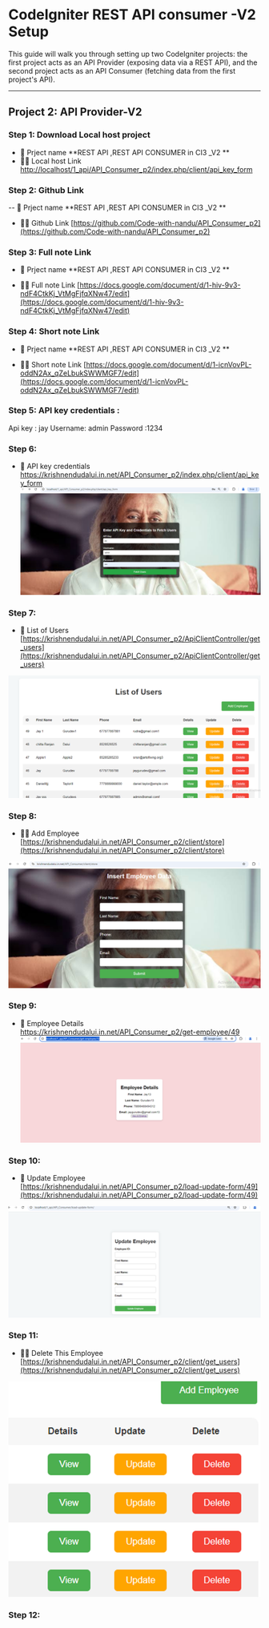 # CodeIgniter REST API consumer -V2 Setup

This guide will walk you through setting up two CodeIgniter projects: the first project acts as an API Provider (exposing data via a REST API), and the second project acts as an API Consumer (fetching data from the first project's API).

---

## **Project 2: API Provider-V2**

### Step 1: Download Local host  project
- 🌱 Prject name  **REST API ,REST API CONSUMER in CI3 _V2 **
- 👨‍💻 Local host  Link [http://localhost/1_api/API_Consumer_p2/index.php/client/api_key_form](http://localhost/1_api/API_Consumer_p2/index.php/client/api_key_form)



### Step 2: Github Link
-- 🌱 Prject name  **REST API ,REST API CONSUMER in CI3 _V2 **


- 👨‍💻  Github Link [https://github.com/Code-with-nandu/API_Consumer_p2](https://github.com/Code-with-nandu/API_Consumer_p2)



### Step 3: Full note  Link
- 🌱 Prject name  **REST API ,REST API CONSUMER in CI3 _V2 **


- 👨‍💻  Full note  Link [https://docs.google.com/document/d/1-hiv-9v3-ndF4CtkKj_VtMgFjfqXNw47/edit](https://docs.google.com/document/d/1-hiv-9v3-ndF4CtkKj_VtMgFjfqXNw47/edit)



### Step 4: Short note Link
- 🌱 Prject name  **REST API ,REST API CONSUMER in CI3 _V2 **


- 👨‍💻  Short note Link [https://docs.google.com/document/d/1-icnVovPL-oddN2Ax_qZeLbukSWWMGF7/edit](https://docs.google.com/document/d/1-icnVovPL-oddN2Ax_qZeLbukSWWMGF7/edit)

### Step 5: API key credentials :
Api key : jay
Username: admin
Password :1234






### Step 6: 
- 🔭 API key credentials   [https://krishnendudalui.in.net/API_Consumer_p2/index.php/client/api_key_form ](https://krishnendudalui.in.net/API_Consumer_p2/index.php/client/api_key_form)
![API key credentials image](assets/image/image_1.png)

### Step 7: 
- 📝 List of Users [https://krishnendudalui.in.net/API_Consumer_p2/ApiClientController/get_users](https://krishnendudalui.in.net/API_Consumer_p2/ApiClientController/get_users)

![List of Users image](assets/image/image-2.png)
### Step 8: 
- 👨‍💻 Add Employee  [https://krishnendudalui.in.net/API_Consumer_p2/client/store](https://krishnendudalui.in.net/API_Consumer_p2/client/store)

![Add Employees image](assets/image/image-3.png)
### Step 9: 
- 🔭 Employee Details  [https://krishnendudalui.in.net/API_Consumer_p2/get-employee/49 ](https://krishnendudalui.in.net/API_Consumer_p2/get-employee/49)
![Employee Details image](assets/image/image-4.png)
### Step 10: 
- 📝 Update Employee [https://krishnendudalui.in.net/API_Consumer_p2/load-update-form/49](https://krishnendudalui.in.net/API_Consumer_p2/load-update-form/49)

![Update Employee image](assets/image/image-5.png)
### Step 11: 
- 👨‍💻 Delete This Employee  [https://krishnendudalui.in.net/API_Consumer_p2/client/get_users](https://krishnendudalui.in.net/API_Consumer_p2/client/get_users)

![Delete This Employee image](assets/image/image-6.png)
### Step 12: 
